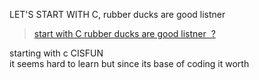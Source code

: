 LET'S START WITH C,  rubber ducks are good listner  <br>
<blockquote class="imgur-embed-pub" lang="en" data-id="a/dQGdp3V" data-context="false" ><a href="//imgur.com/a/dQGdp3V">start with C rubber ducks are good listner  ?</a></blockquote><script async src="//s.imgur.com/min/embed.js" charset="utf-8"></script>
starting with c CISFUN <br>
it seems hard to learn but since its base of coding it worth<br>
